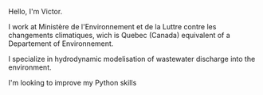 Hello, I'm Victor.

I work at Ministère de l'Environnement et de la Luttre contre les changements climatiques, wich is Quebec (Canada) equivalent of a Departement of Environnement.

I specialize in hydrodynamic modelisation of wastewater discharge into the environment.

I'm looking to improve my Python skills
